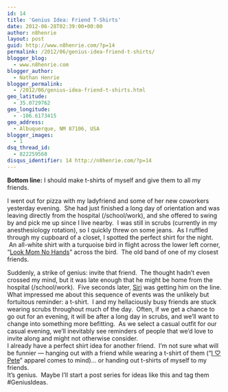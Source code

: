 ```yaml
---
id: 14
title: 'Genius Idea: Friend T-Shirts'
date: 2012-06-28T02:39:00+00:00
author: n8henrie
layout: post
guid: http://www.n8henrie.com/?p=14
permalink: /2012/06/genius-idea-friend-t-shirts/
blogger_blog:
  - www.n8henrie.com
blogger_author:
  - Nathan Henrie
blogger_permalink:
  - /2012/06/genius-idea-friend-t-shirts.html
geo_latitude:
  - 35.0729762
geo_longitude:
  - -106.6173415
geo_address:
  - Albuquerque, NM 87106, USA
blogger_images:
  - 1
dsq_thread_id:
  - 822259568
disqus_identifier: 14 http://n8henrie.com/?p=14
---
```

**Bottom line:** I should make t-shirts of myself and give them to all my friends. <!--more-->

I went out for pizza with my ladyfriend and some of her new coworkers yesterday evening.  She had just finished a long day of orientation and was leaving directly from the hospital (/school/work), and she offered to swing by and pick me up since I live nearby.  I was still in scrubs (currently in my anesthesiology rotation), so I quickly threw on some jeans.  As I ruffled through my cupboard of a closet, I spotted the perfect shirt for the night.  An all-white shirt with a turquoise bird in flight across the lower left corner, &#8220;<a href="http://www.youtube.com/watch?v=Nf7PPs4FL_M&feature=youtu.be" target="_blank">Look Mom No Hands</a>&#8221; across the bird.  The old band of one of my closest friends. 

<div>
</div>

<div>
  Suddenly, a strike of genius: invite that friend.  The thought hadn&#8217;t even crossed my mind, but it was late enough that he might be home from the hospital (/school/work).  Five seconds later, <a href="http://www.n8henrie.com/2012/01/siri-set-my-alarm/">Siri</a> was getting him on the line.
</div>

<div>
</div>

<div>
  What impressed me about this sequence of events was the unlikely but fortuitous reminder: a t-shirt.  I and my hellaciously busy friends<i> </i>are stuck wearing scrubs throughout much of the day.  Often, if we get a chance to go out for an evening, it will be after a long day in scrubs, and we&#8217;ll want to change into something more befitting.  As we select a casual outfit for our casual evening, we&#8217;ll inevitably see reminders of people that we&#8217;d love to invite along and might not otherwise consider.
</div>

<div>
</div>

<div>
  I already have a perfect shirt idea for another friend.  I&#8217;m not sure what will be funnier &#8212; hanging out with a friend while wearing a t-shirt of them (&#8220;<a href="http://www.amazon.com/mn/search/?_encoding=UTF8&#038;keywords=i%20love%20pete&#038;tag=n8henriecom-20&#038;linkCode=ur2&#038;qid=1340850914&#038;camp=1789&#038;creative=390957&#038;rh=kilovepeteiapparel" target="_blank">I ♡ Pete</a>&#8221; apparel comes to mind)&#8230; or handing out t-shirts of myself to my friends.
</div>

<div>
</div>

<div>
  It&#8217;s genius.  Maybe I&#8217;ll start a post series for ideas like this and tag them #GeniusIdeas. </p>
</div>

<div>
</div>